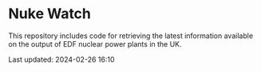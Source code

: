 # Nuke Watch

This repository includes code for retrieving the latest information available on the output of EDF nuclear power plants in the UK.

Last updated: 2024-02-26 16:10
